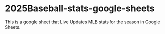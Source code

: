 # 2025Baseball-stats-google-sheets
This is a google sheet that Live Updates MLB stats for the season in Google Sheets.
